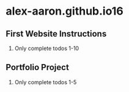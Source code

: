 # alex-aaron.github.io16

## First Website Instructions
1) Only complete todos 1-10

## Portfolio Project
1) Only complete todos 1-5